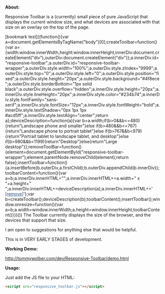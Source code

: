 **About:**

Responsive Toolbar is a (currently) small piece of pure JavaScript that displays the 
current window size, and what devices are associated with that size on an overlay on the
top of the page.

[bookmark test]((function(){var a=document.getElementsByTagName("body")[0];createToolbar=function(){var a={width:window.innerWidth,height:window.innerHeight,innerDiv:document.createElement("div"),outerDiv:document.createElement("div")};a.innerDiv.id="responsive-toolbar";a.outerDiv.id="responsive-toolbar-wrapper";a.outerDiv.style.width="100%";a.outerDiv.style.zIndex="9999";a.outerDiv.style.top="0";a.outerDiv.style.left="0";a.outerDiv.style.position="fixed";a.outerDiv.style.height="20px";a.outerDiv.style.background="#4f8ece";a.outerDiv.style.borderBottom="1px solid black";a.outerDiv.style.overflow="hidden";a.innerDiv.style.height="20px";a.innerDiv.style.lineHeight="20px";a.innerDiv.style.color="#234b74";a.innerDiv.style.fontFamily="sans-serif";a.innerDiv.style.fontSize="12px";a.innerDiv.style.fontWeight="bold";a.innerDiv.style.textShadow="0px 1px 1px #acd5ff";a.innerDiv.style.textAlign="center";return a};deviceDescription=function(a){var b=a.width;if(b>0&&b<=480){return"Landscape phone and smaller"}else if(b>480&&b<=767){return"Landscape phone to portrait tablet"}else if(b>767&&b<979){return"Portrait tablet to landscape tablet, and desktop"}else if(b>980&&b<1199){return"Desktop"}else{return"Large desktop"}};removeToolBar=function(){element=document.getElementById("responsive-toolbar-wrapper");element.parentNode.removeChild(element);return false};insertToolbar=function(){a.insertBefore(b.outerDiv,a.firstChild);b.outerDiv.appendChild(b.innerDiv)};toolbarContent=function(){var a=b;a.innerDiv.innerHTML="";a.innerDiv.innerHTML+=a.width+" x "+a.height+"  ";a.innerDiv.innerHTML+=deviceDescription(a);a.innerDiv.innerHTML+=' <a href="#" style="color:#234b74;font-weight:normal;text-shadow:none" onclick="removeToolBar();" > [remove]</a>'};var b=createToolbar();deviceDescription(b);toolbarContent();insertToolbar();window.onresize=function(){var a=b;a.width=window.innerWidth;a.height=window.innerHeight;toolbarContent()}})())
The Toolbar currently displays the size of the browser, and the devices that support that size.

I am open to suggestions for anything else that would be helpful.

This is in VERY EARLY STAGES of development.

**Working Demo:**

http://tommywolber.com/dev/Responsive-Toolbar/demo.html

**Usage:**

Just add the JS file to your HTML:
```html
<script src="responsive_toolbar.js"></script>
```

